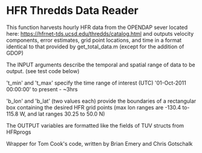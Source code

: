 # HFR Thredds Data Reader

 This function harvests hourly HFR data from the OPENDAP sever located here:
 https://hfrnet-tds.ucsd.edu/thredds/catalog.html
 and outputs velocity components, error estimates, grid point locations, and
 time in a format identical to that provided by get_total_data.m 
 (except for the addition of GDOP)

 The INPUT arguments describe the temporal and spatial range of data to be output.
 (see test code below)

 't_min' and 't_max' specify the time range of interest (UTC)
 '01-Oct-2011 00:00:00' to present - ~3hrs
     
 'b_lon' and 'b_lat' (two values each) provide the boundaries of a rectangular box
 containing the desired HFR grid points
 (max lon ranges are -130.4 to-115.8 W, and lat ranges 30.25 to 50.0 N)

 The OUTPUT variables are formatted like the fields of TUV structs from HFRprogs

Wrapper for Tom Cook's code, written by Brian Emery and Chris Gotschalk
